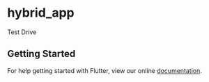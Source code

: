 # hybrid_app

Test Drive

## Getting Started

For help getting started with Flutter, view our online
[documentation](https://flutter.io/).
